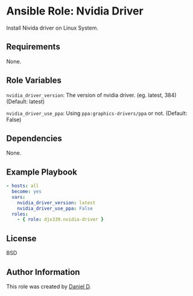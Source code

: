 Ansible Role: Nvidia Driver
=========

Install Nivida driver on Linux System.

Requirements
------------

None.

Role Variables
--------------

`nvidia_driver_version`: The version of nvidia driver. (eg. latest, 384) (Default: latest)

`nvidia_driver_use_ppa`: Using `ppa:graphics-drivers/ppa` or not. (Default: False)

Dependencies
------------

None.

Example Playbook
----------------

```yaml
- hosts: all
  become: yes
  vars:
    nvidia_driver_version: latest
    nvidia_driver_use_ppa: False
  roles:
    - { role: djx339.nvidia-driver }
```

License
-------

BSD

Author Information
------------------

This role was created by [Daniel D](https://github.com/djx339).
